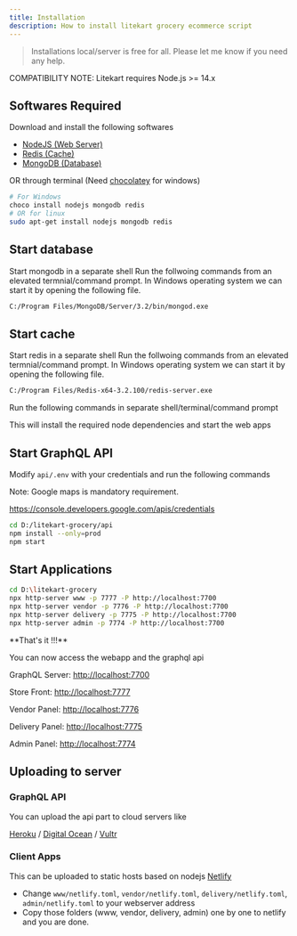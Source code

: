 ```yaml
---
title: Installation
description: How to install litekart grocery ecommerce script
---
```


> Installations local/server is free for all. Please let me know if you need any help.

<div class="Alert Alert--nuxt-green">
COMPATIBILITY NOTE: Litekart requires Node.js >= 14.x
</div>

## Softwares Required

Download and install the following softwares

- [NodeJS (Web Server)](https://nodejs.org/en/)
- [Redis (Cache)](https://redis.io/)
- [MongoDB (Database)](https://www.mongodb.com/)

OR through terminal (Need [chocolatey](https://chocolatey.org/) for windows)

```bash
# For Windows
choco install nodejs mongodb redis
# OR for linux
sudo apt-get install nodejs mongodb redis
```

## Start database

Start mongodb in a separate shell
Run the follwoing commands from an elevated termnial/command prompt. In Windows operating system we can start it by opening the following file.

```bash
C:/Program Files/MongoDB/Server/3.2/bin/mongod.exe
```

## Start cache

Start redis in a separate shell
Run the follwoing commands from an elevated termnial/command prompt. In Windows operating system we can start it by opening the following file.

```bash
C:/Program Files/Redis-x64-3.2.100/redis-server.exe
```

<div class="Alert Alert--nuxt-green">
Run the following commands in separate shell/terminal/command prompt
</div>

This will install the required node dependencies and start the web apps

## Start GraphQL API

Modify `api/.env` with your credentials and run the following commands

<div class="Alert Alert--nuxt-green">
Note: Google maps is mandatory requirement. 
</div>

<a href="https://console.developers.google.com/apis/credentials">https://console.developers.google.com/apis/credentials</a>

```bash
cd D:/litekart-grocery/api
npm install --only=prod
npm start
```

## Start Applications

```bash
cd D:\litekart-grocery
npx http-server www -p 7777 -P http://localhost:7700
npx http-server vendor -p 7776 -P http://localhost:7700
npx http-server delivery -p 7775 -P http://localhost:7700
npx http-server admin -p 7774 -P http://localhost:7700
```

<div class="Alert Alert--nuxt-green">
**That's it !!!**

You can now access the webapp and the graphql api

</div>

GraphQL Server: [http://localhost:7700](http://localhost:7700)

Store Front: [http://localhost:7777](http://localhost:7777)

Vendor Panel: [http://localhost:7776](http://localhost:7776)

Delivery Panel: [http://localhost:7775](http://localhost:7775)

Admin Panel: [http://localhost:7774](http://localhost:7774)

## Uploading to server

### GraphQL API

You can upload the api part to cloud servers like

[Heroku](https://www.heroku.com/) / [Digital Ocean](https://www.digitalocean.com/) / [Vultr](https://www.vultr.com/)

### Client Apps

This can be uploaded to static hosts based on nodejs [Netlify](https://www.netlify.com/)

- Change `www/netlify.toml`, `vendor/netlify.toml`, `delivery/netlify.toml`, `admin/netlify.toml` to your webserver address
- Copy those folders (www, vendor, delivery, admin) one by one to netlify and you are done.
